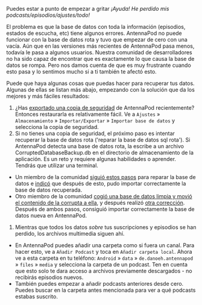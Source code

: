 Puedes estar a punto de empezar a gritar *¡Ayuda! He perdido mis podcasts/episodios/ajustes/todo!*

El problema es que la base de datos con toda la información (episodios, estados de escucha, etc) tiene algunos errores. AntennaPod no puede funcionar con la base de datos rota y tuvo que empezar de cero con una vacía. Aún que en las versiones más recientes de AntennaPod pasa menos, todavía le pasa a algunos usuarios. Nuestra comunidad de desarrolladores no ha sido capaz de encontrar que es exactamente lo que causa la base de datos se rompa. Pero nos damos cuenta de que es muy frustrante cuando esto pasa y lo sentimos mucho si a ti también te afectó esto.

Puede que haya algunas cosas que puedas hacer para recuperar tus datos. Algunas de ellas se listan más abajo, empezando con la solución que da los mejores y más fáciles resultados:

1. ¿Has [exportado una copia de seguridad](/documentation/general/backup) de AntennaPod recientemente? Entonces restaurarla es relativamente fácil. Ve a `Ajustes` » `Almacenamiento` » `Importar/Exportar` » `Importar base de datos` y selecciona la copia de seguridad.
1. Si no tienes una copia de seguridad, el próximo paso es intentar recuperar la base de datos rota ('reparar la base de datos sql rota'). Si AntennaPod detecta una base de datos rota, la escribe a un archivo CorruptedDatabaseBackup.db en el directorio de almacenamiento de la aplicación. Es un reto y requiere algunas habilidades o aprender. Tendrás que utilizar una terminal.

* Un miembro de la comunidad [siguió estos pasos](https://github.com/AntennaPod/AntennaPod/issues/2463#issuecomment-384088306) para reparar la base de datos e [indicó](https://github.com/AntennaPod/AntennaPod/issues/2463#issuecomment-404624614) que después de esto, pudo importar correctamente la base de datos recuperada.
* Otro miembro de la comunidad [cogió una base de datos limpia y movió el contenido de la corrupta a ella](https://github/AntennaPod/AntennaPod/issues/2463#issuecomment-385341068), y después realizó [otra corrección](https://github.com/AntennaPod/AntennaPod/issues/2463#issuecomment-385354995). Después de ambos pasos, consiguió importar correctamente la base de datos nueva en AntennaPod.

1. Mientras que todos los datos *sobre* tus suscripciones y episodios se han perdido, los archivos multimedia siguen ahí.

* En AntennaPod puedes añadir una carpeta como si fuera un canal. Para hacer esto, ve a `Añadir Podcast` y toca en `Añadir carpeta local`. Ahora ve a esta carpeta en tu teléfono: `Android` » `data` » `de.danoeh.antennapod` » `files` » `media` y selecciona la carpeta de un podcast. Ten en cuenta que esto solo te dara acceso a archivos previamente descargados - no recibirás episodios nuevos.
* También puedes empezar a añadir podcasts anteriores desde cero. Puedes buscar en la carpeta antes mencionada para ver a qué podcasts estabas suscrito.
